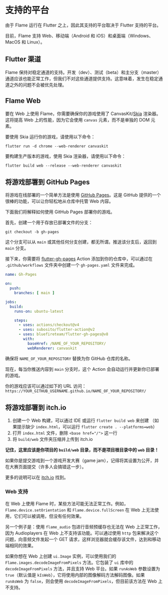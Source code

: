 # 支持的平台

由于 Flame 运行在 Flutter 之上，因此其支持的平台取决于 Flutter 支持的平台。

目前，Flame 支持 Web、移动端（Android 和 iOS）和桌面端（Windows、MacOS 和 Linux）。

## Flutter 渠道

Flame 保持对稳定通道的支持。开发（dev）、测试（beta）和主分支（master）通道应该也能正常工作，但我们不对这些通道提供支持。这意味着，发生在稳定通道之外的问题不会被优先处理。

## Flame Web

要在 Web 上使用 Flame，你需要确保你的游戏使用了 CanvasKit/[Skia](https://skia.org/) 渲染器。这将提高 Web 上的性能，因为它会使用 `canvas` 元素，而不是单独的 DOM 元素。

要使用 Skia 运行你的游戏，请使用以下命令：

```shell
flutter run -d chrome --web-renderer canvaskit
```

要构建生产版本的游戏，使用 Skia 渲染器，请使用以下命令：

```shell
flutter build web --release --web-renderer canvaskit
```

## 将游戏部署到 GitHub Pages

将游戏在线部署的一个简单方法是使用 [GitHub Pages](https://pages.github.com/)。这是 GitHub 提供的一个很棒的功能，可以让你轻松地从仓库中托管 Web 内容。

下面我们将解释如何使用 GitHub Pages 部署你的游戏。

首先，创建一个用于存放已部署文件的分支：

```shell
git checkout -b gh-pages
```

这个分支可以从 `main` 或其他任何分支创建，都无所谓。推送该分支后，返回到 `main` 分支。

接下来，你需要将 [flutter-gh-pages](https://github.com/bluefireteam/flutter-gh-pages) Action 添加到你的仓库中，可以通过在 `.github/workflows` 文件夹中创建一个 `gh-pages.yaml` 文件来完成。

```yaml
name: Gh-Pages

on:
  push:
    branches: [ main ]

jobs:
  build:
    runs-on: ubuntu-latest

    steps:
      - uses: actions/checkout@v4
      - uses: subosito/flutter-action@v2
      - uses: bluefireteam/flutter-gh-pages@v8
        with:
          baseHref: /NAME_OF_YOUR_REPOSITORY/
          webRenderer: canvaskit
```

确保将 `NAME_OF_YOUR_REPOSITORY` 替换为你 GitHub 仓库的名称。

现在，每当你推送内容到 `main` 分支时，这个 Action 会自动运行并更新你已部署的游戏。

你的游戏应该可以通过如下的 URL 访问：
`https://YOUR_GITHUB_USERNAME.github.io/NAME_OF_YOUR_REPOSITORY/`

## 将游戏部署到 itch.io

1. 创建一个 Web 构建，可以通过 IDE 或运行 `flutter build web` 来创建
（如果提示缺少 `index.html`，可以运行 `flutter create . --platforms=web`）
2. 打开 `index.html` 文件，删除 `<base href="/">` 这一行
3. 将 `build/web` 文件夹压缩并上传到 itch.io

**记住，这里应该是你项目的 `build/web` 目录，而不是项目根目录中的 `web` 目录！**

如果你是提交游戏到一个游戏开发大赛（game jam），记得将其设置为公开，并在大赛页面提交（许多人会搞错这一步）。

更多的说明可以在 [itch.io](https://itch.io/docs/creators/html5#getting-started/zip-file) 找到。

### Web 支持

在 Web 上使用 Flame 时，某些方法可能无法正常工作。例如，`Flame.device.setOrientation` 和 `Flame.device.fullScreen` 在 Web 上无法使用，它们可以被调用，但没有任何效果。

另一个例子是：使用 `flame_audio` 包进行音频预缓存也无法在 Web 上正常工作，因为 Audioplayers 在 Web 上不支持该功能。可以通过使用 `http` 包来解决这个问题，向音频文件发起一个 GET 请求，这样浏览器就会缓存该文件，达到和移动端相同的效果。

如果你想在 Web 上创建 `ui.Image` 实例，可以使用我们的 `Flame.images.decodeImageFromPixels` 方法。它包装了 `ui` 库中的 `decodeImageFromPixels` 方法，并且支持 Web 平台。如果 `runAsWeb` 参数设置为 `true`（默认值是 `kIsWeb`），它将使用内部的图像解码方法解码图像。如果 `runAsWeb` 为 `false`，则会使用 `decodeImageFromPixels`，但目前该方法在 Web 上不支持。